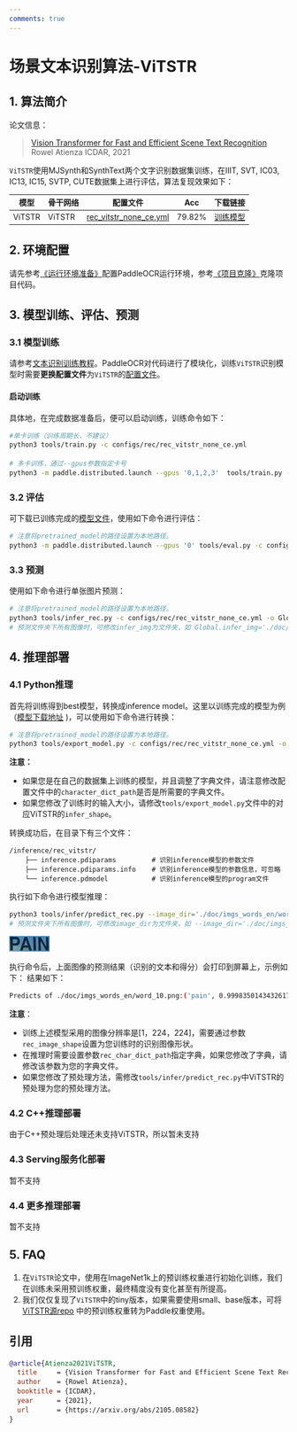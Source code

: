 ```yaml
---
comments: true
---
```


# 场景文本识别算法-ViTSTR

## 1. 算法简介

论文信息：
> [Vision Transformer for Fast and Efficient Scene Text Recognition](https://arxiv.org/abs/2105.08582)
> Rowel Atienza
> ICDAR, 2021


`ViTSTR`使用MJSynth和SynthText两个文字识别数据集训练，在IIIT, SVT, IC03, IC13, IC15, SVTP, CUTE数据集上进行评估，算法复现效果如下：

|模型|骨干网络|配置文件|Acc|下载链接|
| --- | --- | --- | --- | --- |
|ViTSTR|ViTSTR|[rec_vitstr_none_ce.yml](../../configs/rec/rec_vitstr_none_ce.yml)|79.82%|[训练模型](https://paddleocr.bj.bcebos.com/rec_vitstr_none_ce_train.tar)|

## 2. 环境配置
请先参考[《运行环境准备》](./environment.md)配置PaddleOCR运行环境，参考[《项目克隆》](./clone.md)克隆项目代码。


## 3. 模型训练、评估、预测
### 3.1 模型训练

请参考[文本识别训练教程](./recognition.md)。PaddleOCR对代码进行了模块化，训练`ViTSTR`识别模型时需要**更换配置文件**为`ViTSTR`的[配置文件](../../configs/rec/rec_vitstr_none_ce.yml)。

#### 启动训练
具体地，在完成数据准备后，便可以启动训练，训练命令如下：
```bash
#单卡训练（训练周期长，不建议）
python3 tools/train.py -c configs/rec/rec_vitstr_none_ce.yml

# 多卡训练，通过--gpus参数指定卡号
python3 -m paddle.distributed.launch --gpus '0,1,2,3'  tools/train.py -c configs/rec/rec_vitstr_none_ce.yml
```

### 3.2 评估
可下载已训练完成的[模型文件](#model)，使用如下命令进行评估：

```bash
# 注意将pretrained_model的路径设置为本地路径。
python3 -m paddle.distributed.launch --gpus '0' tools/eval.py -c configs/rec/rec_vitstr_none_ce.yml -o Global.pretrained_model=./rec_vitstr_none_ce_train/best_accuracy
```

### 3.3 预测
使用如下命令进行单张图片预测：
```bash
# 注意将pretrained_model的路径设置为本地路径。
python3 tools/infer_rec.py -c configs/rec/rec_vitstr_none_ce.yml -o Global.infer_img='./doc/imgs_words_en/word_10.png' Global.pretrained_model=./rec_vitstr_none_ce_train/best_accuracy
# 预测文件夹下所有图像时，可修改infer_img为文件夹，如 Global.infer_img='./doc/imgs_words_en/'。
```

## 4. 推理部署
### 4.1 Python推理
首先将训练得到best模型，转换成inference model。这里以训练完成的模型为例（[模型下载地址](https://paddleocr.bj.bcebos.com/rec_vitstr_none_ce_train.tar) )，可以使用如下命令进行转换：

```bash
# 注意将pretrained_model的路径设置为本地路径。
python3 tools/export_model.py -c configs/rec/rec_vitstr_none_ce.yml -o Global.pretrained_model=./rec_vitstr_none_ce_train/best_accuracy Global.save_inference_dir=./inference/rec_vitstr/
```
**注意：**

- 如果您是在自己的数据集上训练的模型，并且调整了字典文件，请注意修改配置文件中的`character_dict_path`是否是所需要的字典文件。
- 如果您修改了训练时的输入大小，请修改`tools/export_model.py`文件中的对应ViTSTR的`infer_shape`。

转换成功后，在目录下有三个文件：
```
/inference/rec_vitstr/
    ├── inference.pdiparams         # 识别inference模型的参数文件
    ├── inference.pdiparams.info    # 识别inference模型的参数信息，可忽略
    └── inference.pdmodel           # 识别inference模型的program文件
```

执行如下命令进行模型推理：

```bash
python3 tools/infer/predict_rec.py --image_dir='./doc/imgs_words_en/word_10.png' --rec_model_dir='./inference/rec_vitstr/' --rec_algorithm='ViTSTR' --rec_image_shape='1,224,224' --rec_char_dict_path='./ppocr/utils/EN_symbol_dict.txt'
# 预测文件夹下所有图像时，可修改image_dir为文件夹，如 --image_dir='./doc/imgs_words_en/'。
```

![img](./images/word_10.png)

执行命令后，上面图像的预测结果（识别的文本和得分）会打印到屏幕上，示例如下：
结果如下：
```bash
Predicts of ./doc/imgs_words_en/word_10.png:('pain', 0.9998350143432617)
```

**注意**：

- 训练上述模型采用的图像分辨率是[1，224，224]，需要通过参数`rec_image_shape`设置为您训练时的识别图像形状。
- 在推理时需要设置参数`rec_char_dict_path`指定字典，如果您修改了字典，请修改该参数为您的字典文件。
- 如果您修改了预处理方法，需修改`tools/infer/predict_rec.py`中ViTSTR的预处理为您的预处理方法。


### 4.2 C++推理部署
由于C++预处理后处理还未支持ViTSTR，所以暂未支持

### 4.3 Serving服务化部署
暂不支持

### 4.4 更多推理部署
暂不支持

## 5. FAQ

1. 在`ViTSTR`论文中，使用在ImageNet1k上的预训练权重进行初始化训练，我们在训练未采用预训练权重，最终精度没有变化甚至有所提高。
2. 我们仅仅复现了`ViTSTR`中的tiny版本，如果需要使用small、base版本，可将[ViTSTR源repo](https://github.com/roatienza/deep-text-recognition-benchmark) 中的预训练权重转为Paddle权重使用。

## 引用
```bibtex
@article{Atienza2021ViTSTR,
  title     = {Vision Transformer for Fast and Efficient Scene Text Recognition},
  author    = {Rowel Atienza},
  booktitle = {ICDAR},
  year      = {2021},
  url       = {https://arxiv.org/abs/2105.08582}
}
```
